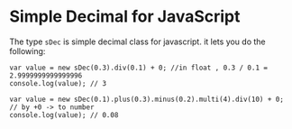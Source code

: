 Simple Decimal for JavaScript
========================================

The type `sDec` is simple decimal class for javascript. it lets you do the following:

    var value = new sDec(0.3).div(0.1) + 0; //in float , 0.3 / 0.1 = 2.9999999999999996
    console.log(value); // 3

    var value = new sDec(0.1).plus(0.3).minus(0.2).multi(4).div(10) + 0; // by +0 -> to number
    console.log(value); // 0.08

    